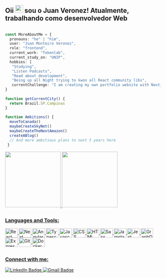 ## Oii <img src="https://media.giphy.com/media/hvRJCLFzcasrR4ia7z/giphy.gif" width="25px"> sou o Juan Veronez! Atualmente, trabalhando como desenvolvedor Web

```typescript
 
const MoreAboutMe = {
  pronouns: "he" | "him",
  user: "Juan Monteiro Veronez",
  role: "frontend",
  current_work: "Tokenlab",
  current_study_on: "UNIP",
  hobbies: [
   "Studying",
   "Listen Podcasts",
   "Read about development",
   "Being up all Night trying to kwon all React community libs",
   currentChallenge: "I am creating my own portfolio website with Nextjs"
}
	
function getCurrentCity() {
  return Brazil.SP.Campinas
}
	
function Ambitions() {
  moveToCanada()
  maybeCreateSkyNet()
  maybeCreateTheNextAmazon()
  createABlog()
  // And more ambitious plans to next 5 years here
 } 
 ```

<div>
  <a href="https://github.com/JuanMVeronez">
  <img height="180em" src="https://github-readme-stats.vercel.app/api?username=JuanMVeronez&show_icons=true&theme=dark&include_all_commits=true&count_private=true"/>
  <img height="180em" src="https://github-readme-stats.vercel.app/api/top-langs/?username=JuanMVeronez&layout=compact&langs_count=7&theme=dark"/>
</div>

##  

### Languages and Tools: 
  
<div style="display: inline_block">
  <img alt="React" align="center" height="30" width="40" src="https://cdn.jsdelivr.net/gh/devicons/devicon/icons/react/react-original.svg" />
  <img alt="Next" align="center" height="30" width="40" src="https://cdn.jsdelivr.net/gh/devicons/devicon/icons/nextjs/nextjs-line.svg" />
  <img alt="Angular" align="center" height="30" width="40" src="https://cdn.jsdelivr.net/gh/devicons/devicon/icons/angularjs/angularjs-plain.svg" />
  
  <img alt="Typescript" align="center" height="30" width="40" src="https://cdn.jsdelivr.net/gh/devicons/devicon/icons/typescript/typescript-plain.svg" />
  <img alt="Javascript" align="center" height="30" width="40" src="https://cdn.jsdelivr.net/gh/devicons/devicon/icons/javascript/javascript-plain.svg" />
  
  <img alt="CSS" align="center" height="30" width="40" src="https://cdn.jsdelivr.net/gh/devicons/devicon/icons/css3/css3-plain.svg" />
  <img alt="HTML" align="center" height="30" width="40" src="https://cdn.jsdelivr.net/gh/devicons/devicon/icons/html5/html5-plain.svg" />
  <img alt="Sass" align="center" height="30" width="40" src="https://cdn.jsdelivr.net/gh/devicons/devicon/icons/sass/sass-original.svg" />
  
  <img alt="Jamstack" align="center" height="30" width="40" src="https://cdn.jsdelivr.net/gh/devicons/devicon/icons/jamstack/jamstack-original.svg" />
  <img alt="Jest" align="center" height="30" width="40" src="https://cdn.jsdelivr.net/gh/devicons/devicon/icons/jest/jest-plain.svg" />
  <img alt="GraphQL" align="center" height="30" width="40" src="https://cdn.jsdelivr.net/gh/devicons/devicon/icons/graphql/graphql-plain.svg" />
  
  <img alt="Express" align="center" height="30" width="40" src="https://cdn.jsdelivr.net/gh/devicons/devicon/icons/express/express-original-wordmark.svg" />
  <img alt="Git" align="center" height="30" width="40" src="https://cdn.jsdelivr.net/gh/devicons/devicon/icons/git/git-plain.svg" />
  <img alt="Docker" align="center" height="30" width="40" src="https://cdn.jsdelivr.net/gh/devicons/devicon/icons/docker/docker-plain-wordmark.svg" />
</div>
  
##

### Connect with me:
<a href = "https://www.linkedin.com/in/juanveronez">
  <img alt="LinkedIn Badge" src=https://img.shields.io/badge/LinkedIn-0077B5?style=for-the-badge&logo=linkedin&logoColor=white>
</a>
<a href = "mailto:juan.monteirov@gmail.com">
  <img alt="Gmail Badge" src="https://img.shields.io/badge/Gmail-D14836?style=for-the-badge&logo=gmail&logoColor=white" target="_blank">
</a>
